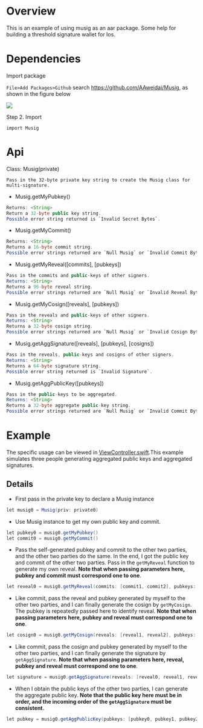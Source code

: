 # Overview

This is an example of using musig as an aar package. Some help for building a threshold signature wallet for Ios.

# Dependencies

Import package

`File>Add Packages>Github` search https://github.com/AAweidai/Musig, as shown in the figure below

![](https://cdn.jsdelivr.net/gh/AAweidai/PictureBed@master/taproot/16329983286771632998328618.png)

Step 2. Import
```
import Musig
```

# Api
Class: Musig(private)
```
Pass in the 32-byte private key string to create the Musig class for multi-signature.
```
- Musig.getMyPubkey()
```java
Returns: <String>
Return a 32-byte public key string.
Possible error string returned is `Invalid Secret Bytes`.
```
- Musig.getMyCommit()
```java
Returns: <String>
Returns a 16-byte commit string.
Possible error strings returned are `Null Musig` or `Invalid Commit Bytes`.
```
- Musig.getMyReveal([commits], [pubkeys])
```java
Pass in the commits and public-keys of other signers.
Returns: <String>
Returns a 96-byte reveal string.
Possible error strings returned are `Null Musig` or `Invalid Reveal Bytes`.
```
- Musig.getMyCosign([reveals], [pubkeys])
```java
Pass in the reveals and public-keys of other signers.
Returns: <String>
Returns a 32-byte cosign string.
Possible error strings returned are `Null Musig` or `Invalid Cosign Bytes`.
```
- Musig.getAggSignature([reveals], [pubkeys], [cosigns])
```java
Pass in the reveals, public-keys and cosigns of other signers.
Returns: <String>
Returns a 64-byte signature string.
Possible error string returned is `Invalid Signature`.
```
- Musig.getAggPublicKey([pubkeys])
```java
Pass in the public-keys to be aggregated.
Returns: <String>
Returns a 32-byte aggregate public-key string.
Possible error strings returned are `Null Musig` or `Invalid Commit Bytes`.
```

# Example

The specific usage can be viewed in [ViewController.swift](MusigDemo/ViewController.swift).This example simulates three people generating aggregated public keys and aggregated signatures.

## Details

- First pass in the private key to declare a Musig instance

~~~java
let musig0 = Musig(priv: private0)
~~~

- Use Musig instance to get my own public key and commit.

~~~java
let pubkey0 = musig0.getMyPubkey()
let commit0 = musig0.getMyCommit()
~~~

- Pass the self-generated pubkey and commit to the other two parties, and the other two parties do the same. In the end, I got the public key and commit of the other two parties. Pass in the `getMyReveal` function to generate my own reveal. **Note that when passing parameters here, pubkey and commit must correspond one to one**.

~~~java
let reveal0 = musig0.getMyReveal(commits: [commit1, commit2], pubkeys: [pubkey1, pubkey2])
~~~

- Like commit, pass the reveal and pubkey generated by myself to the other two parties, and I can finally generate the cosign by `getMyCosign`. The pubkey is repeatedly passed here to identify reveal. **Note that when passing parameters here, pubkey and reveal must correspond one to one**.

~~~java
let cosign0 = musig0.getMyCosign(reveals: [reveal1, reveal2], pubkeys: [pubkey1, pubkey2])
~~~

- Like commit, pass the cosign and pubkey generated by myself to the other two parties, and I can finally generate the signature by `getAggSignature`. **Note that when passing parameters here, reveal, pubkey and reveal must correspond one to one**.

~~~java
let signature = musig0.getAggSignature(reveals: [reveal0, reveal1, reveal2], cosigns: [cosign0, cosign1, cosign2], pubkeys: [pubkey0, pubkey1, pubkey2])
~~~

- When I obtain the public keys of the other two parties, I can generate the aggregate public key. **Note that the public key here must be in order, and the incoming order of the `getAggSignature` must be consistent.**

~~~java
let pubkey = musig0.getAggPublicKey(pubkeys: [pubkey0, pubkey1, pubkey2])
~~~



